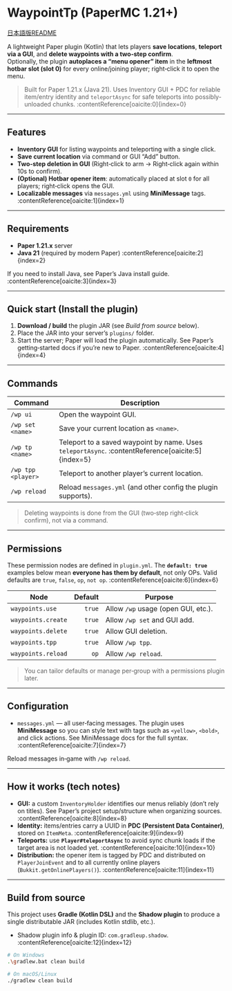 # WaypointTp (PaperMC 1.21+)
[日本語版README](README-ja.md)

A lightweight Paper plugin (Kotlin) that lets players **save locations**, **teleport via a GUI**, and **delete waypoints with a two‑step confirm**.  
Optionally, the plugin **autoplaces a “menu opener” item** in the **leftmost hotbar slot (slot 0)** for every online/joining player; right‑click it to open the menu.

> Built for Paper 1.21.x (Java 21). Uses Inventory GUI + PDC for reliable item/entry identity and `teleportAsync` for safe teleports into possibly-unloaded chunks. :contentReference[oaicite:0]{index=0}

---

## Features

- **Inventory GUI** for listing waypoints and teleporting with a single click.
- **Save current location** via command or GUI “Add” button.
- **Two‑step deletion in GUI** (Right‑click to arm → Right‑click again within 10s to confirm).
- **(Optional) Hotbar opener item**: automatically placed at slot `0` for all players; right‑click opens the GUI.
- **Localizable messages** via `messages.yml` using **MiniMessage** tags. :contentReference[oaicite:1]{index=1}

---

## Requirements

- **Paper 1.21.x** server  
- **Java 21** (required by modern Paper) :contentReference[oaicite:2]{index=2}

If you need to install Java, see Paper’s Java install guide. :contentReference[oaicite:3]{index=3}

---

## Quick start (Install the plugin)

1. **Download / build** the plugin JAR (see _Build from source_ below).  
2. Place the JAR into your server’s `plugins/` folder.  
3. Start the server; Paper will load the plugin automatically. See Paper’s getting‑started docs if you’re new to Paper. :contentReference[oaicite:4]{index=4}

---

## Commands

| Command | Description |
|---|---|
| `/wp ui` | Open the waypoint GUI. |
| `/wp set <name>` | Save your current location as `<name>`. |
| `/wp tp <name>` | Teleport to a saved waypoint by name. Uses `teleportAsync`. :contentReference[oaicite:5]{index=5} |
| `/wp tpp <player>` | Teleport to another player’s current location. |
| `/wp reload` | Reload `messages.yml` (and other config the plugin supports). |

> Deleting waypoints is done from the GUI (two‑step right‑click confirm), not via a command.

---

## Permissions

These permission nodes are defined in `plugin.yml`. The **`default: true`** examples below mean **everyone has them by default**, not only OPs. Valid defaults are `true`, `false`, `op`, `not op`. :contentReference[oaicite:6]{index=6}

| Node | Default | Purpose |
|---|---:|---|
| `waypoints.use` | `true` | Allow `/wp` usage (open GUI, etc.). |
| `waypoints.create` | `true` | Allow `/wp set` and GUI add. |
| `waypoints.delete` | `true` | Allow GUI deletion. |
| `waypoints.tpp` | `true` | Allow `/wp tpp`. |
| `waypoints.reload` | `op` | Allow `/wp reload`. |

> You can tailor defaults or manage per‑group with a permissions plugin later.

---

## Configuration

- `messages.yml` — all user‑facing messages. The plugin uses **MiniMessage** so you can style text with tags such as `<yellow>`, `<bold>`, and click actions. See MiniMessage docs for the full syntax. :contentReference[oaicite:7]{index=7}

Reload messages in‑game with `/wp reload`.

---

## How it works (tech notes)

- **GUI:** a custom `InventoryHolder` identifies our menus reliably (don’t rely on titles). See Paper’s project setup/structure when organizing sources. :contentReference[oaicite:8]{index=8}
- **Identity:** items/entries carry a UUID in **PDC (Persistent Data Container)**, stored on `ItemMeta`. :contentReference[oaicite:9]{index=9}
- **Teleports:** use **`Player#teleportAsync`** to avoid sync chunk loads if the target area is not loaded yet. :contentReference[oaicite:10]{index=10}
- **Distribution:** the opener item is tagged by PDC and distributed on `PlayerJoinEvent` and to all currently online players (`Bukkit.getOnlinePlayers()`). :contentReference[oaicite:11]{index=11}

---

## Build from source

This project uses **Gradle (Kotlin DSL)** and the **Shadow plugin** to produce a single distributable JAR (includes Kotlin stdlib, etc.).  
- Shadow plugin info & plugin ID: `com.gradleup.shadow`. :contentReference[oaicite:12]{index=12}

```bash
# On Windows
.\gradlew.bat clean build

# On macOS/Linux
./gradlew clean build
